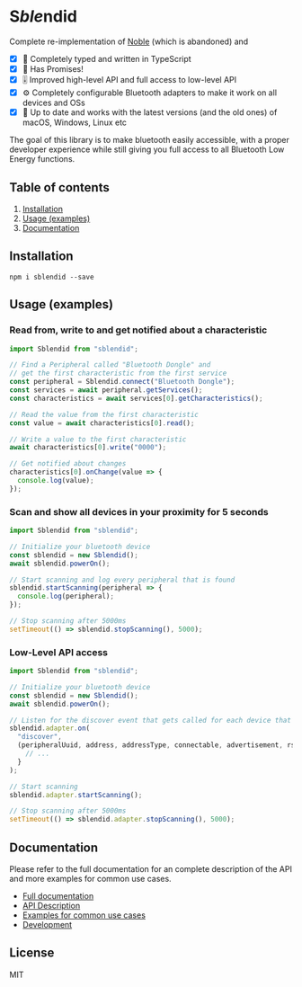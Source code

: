 # S*ble*ndid

Complete re-implementation of [Noble](https://github.com/noble/noble) (which is abandoned) and

- [x] 💪 Completely typed and written in TypeScript
- [x] 💍 Has Promises!
- [x] 🎚️ Improved high-level API and full access to low-level API
- [x] ⚙️ Completely configurable Bluetooth adapters to make it work on all devices and OSs
- [x] 🥳 Up to date and works with the latest versions (and the old ones) of macOS, Windows, Linux etc

The goal of this library is to make bluetooth easily accessible, with a proper developer experience
while still giving you full access to all Bluetooth Low Energy functions.

## Table of contents

1. [Installation](#installation)
1. [Usage (examples)](#usage-examples)
1. [Documentation](#documentation)

## Installation

```shell
npm i sblendid --save
```

## Usage (examples)

### Read from, write to and get notified about a characteristic

```js
import Sblendid from "sblendid";

// Find a Peripheral called "Bluetooth Dongle" and
// get the first characteristic from the first service
const peripheral = Sblendid.connect("Bluetooth Dongle");
const services = await peripheral.getServices();
const characteristics = await services[0].getCharacteristics();

// Read the value from the first characteristic
const value = await characteristics[0].read();

// Write a value to the first characteristic
await characteristics[0].write("0000");

// Get notified about changes
characteristics[0].onChange(value => {
  console.log(value);
});
```

### Scan and show all devices in your proximity for 5 seconds

```js
import Sblendid from "sblendid";

// Initialize your bluetooth device
const sblendid = new Sblendid();
await sblendid.powerOn();

// Start scanning and log every peripheral that is found
sblendid.startScanning(peripheral => {
  console.log(peripheral);
});

// Stop scanning after 5000ms
setTimeout(() => sblendid.stopScanning(), 5000);
```

### Low-Level API access

```js
import Sblendid from "sblendid";

// Initialize your bluetooth device
const sblendid = new Sblendid();
await sblendid.powerOn();

// Listen for the discover event that gets called for each device that you can find
sblendid.adapter.on(
  "discover",
  (peripheralUuid, address, addressType, connectable, advertisement, rssi) => {
    // ...
  }
);

// Start scanning
sblendid.adapter.startScanning();

// Stop scanning after 5000ms
setTimeout(() => sblendid.adapter.stopScanning(), 5000);
```

## Documentation

Please refer to the full documentation for an complete description of the API and more examples for common use cases.

- [Full documentation]()
- [API Description]()
- [Examples for common use cases]()
- [Development]()

## License

MIT

